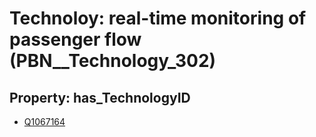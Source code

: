 # Technoloy: __real-time monitoring of passenger flow__ (PBN__Technology_302)

## Property: has_TechnologyID

* [Q1067164](Q1067164)


